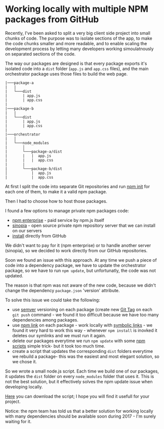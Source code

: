 # Working locally with multiple NPM packages from GitHub

Recently, I've been asked to split a very big client side project into small chunks of code. The purpose was to isolate sections of the app, to make the code chunks smaller and more readable, and to enable scaling the development process by letting many developers working simoulatnously on separated sections of the code.

The way our packages are designed is that every package exports it's isolated code into a `dist` folder (`app.js` and `app.css` files), and the main orchestrator package uses those files to build the web page.

```
|───package-a
|   |
|   └───dist
|       | app.js
|       | app.css
|
|───package-b
|   |
|   └───dist
|       | app.js
|       | app.css
|
|───orchestrator
|   │
|   └───node_modules
|       │
|       └───package-a/dist
|       |   |  app.js
|       |   |  app.css
|       |
|       └───package-b/dist
│           |  app.js
|           |  app.css
```

At first I split the code into separate Git repositories and run [npm init](https://docs.npmjs.com/cli/init) for each one of them, to make it a valid npm package.

Then I had to choose how to host those packages.

I found a few options to manage private npm packages code:
* [npm enterprise](https://www.npmjs.com/enterprise) - paid service by npm.js itself
* [sinopia](https://www.npmjs.com/package/sinopia) - open source private npm repository server that we can install on our servers
* [install](https://docs.npmjs.com/cli/install) directly from GitHub
 
We didn't want to pay for it (npm enterprise) or to handle another server (sinopia), so we decided to work directly from our GitHub repositories.

Soon we found an issue with this approach. At any time we push a piece of code into a dependency package, we have to update the orchestrator package, so we have to run `npm update`, but unfortunatly, the code was not updated.

The reason is that npm was not aware of the new code, because we didn't change the dependency `package.json` 'version' attribute.

To solve this issue we could take the following:
* use [semver](http://semver.org/) versioning on each package (create new [Git Tag](https://git-scm.com/book/en/v2/Git-Basics-Tagging) on each `git push` command -
we found it too difficult because we have too many dependencies among packages.
* use [npm link](https://docs.npmjs.com/cli/link) on each package - work locally with [symbolic links](https://en.wikipedia.org/wiki/Symbolic_link) -
we found it very hard to work this way - whenever `npm install` is inovked it deletes our symlinks and we must run it again.
* delete our packages everytime we run `npm update` with some [npm scripts](https://docs.npmjs.com/misc/scripts) simple trick-
but it took too much time.
* create a script that updates the corresponding `dist` folders everytime we rebuild a package- 
this was the easiest and most elegant solution, so we chose it.

So we wrote a small node.js script. Each time we build one of our packages, it updates the `dist` folder on every `node_modules` folder that uses it. This is not the best solution, but it effectively solves the npm update issue when developing locally.

[Here](https://gist.github.com/adica/0ceddc17cbfc4c94b299d4e76a6092aa) you can download the script; I hope you will find it usefull for your project.

Notice: the npm team has told us that a better solution for working locally with many dependencies should be available soon during 2017 - I'm surely waiting for it.








